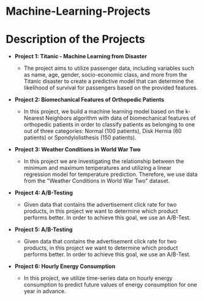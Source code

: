 # Machine-Learning-Projects

# Description of the Projects
- **Project 1: Titanic - Machine Learning from Disaster**
    +  The project aims to utilize passenger data, including variables such as name, age, gender, socio-economic class, and more from the Titanic disaster to create a predictive model that can determine the likelihood of survival for passengers based on the provided features.

- **Project 2: Biomechanical Features of Orthopedic Patients**
    +  In this project, we build a machine learning model based on the k-Nearest Neighbors algorithm  with data of biomechanical features of orthopedic patients in order to classify patients as belonging to        one out of three categories: Normal (100 patients), Disk Hernia (60 patients) or Spondylolisthesis (150 patients).
      
- **Project 3: Weather Conditions in World War Two**
    +  In this project we are investigating the relationship between the minimum and maximum temperatures and utilizing a linear regression model for temperature prediction. Therefore, we use data from the "Weather Conditions in World War Two" dataset.
      
- **Project 4: A/B-Testing**
    +  Given data that contains the advertisement click rate for two products, in this project we want to determine which product performs better. In order to achieve this goal, we use an A/B-Test.

- **Project 5: A/B-Testing**
    +  Given data that contains the advertisement click rate for two products, in this project we want to determine which product performs better. In order to achieve this goal, we use an A/B-Test.
 
- **Project 6: Hourly Energy Consumption**
    +  In this project, we utilize time-series data on hourly energy consumption to predict future values of energy consumption for one year in advance.

